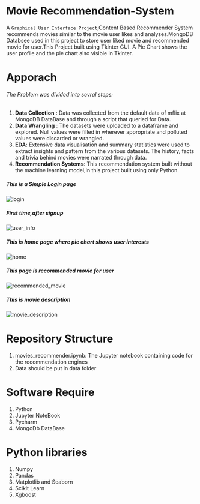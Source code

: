 
# Movie Recommendation-System
A `Graphical User Interface Project`,Content Based Recommender System recommends movies similar to the movie user likes and analyses.MongoDB Databsee used in this project to store user liked movie and recommended movie for user.This Project built using Tkinter GUI. A Pie Chart shows the user profile and the pie chart also visible in Tkinter. 
# Apporach
###### The Problem was divided into sevral steps:
  1. **Data Collection** : Data was collected from the default data of mflix at MongoDB DataBase and through a script that queried for Data.
  2. **Data Wrangling** : The datasets were uploaded to a dataframe and explored. Null values were filled in wherever appropriate and polluted values were discarded or wrangled.
  3. **EDA**: Extensive data visualisation and summary statistics were used to extract insights and pattern from the various datasets. The history, facts and trivia behind movies were              narrated through data.
  4. **Recommendation Systems**: This recommendation system built without the machine learning model,In this project built using only Python.

##### This is a Simple Login page
![login](https://user-images.githubusercontent.com/46602864/117551368-3b6a3880-b063-11eb-884d-3417495e4709.png)
##### First time,after signup
![user_info](https://user-images.githubusercontent.com/46602864/117551372-3efdbf80-b063-11eb-94a2-0e078fb58ef4.png)
##### This is home page where pie chart shows user interests
![home](https://user-images.githubusercontent.com/46602864/117551374-3f965600-b063-11eb-89bf-622bbd9fe6c8.png)
##### This page is recommended movie for user
![recommended_movie](https://user-images.githubusercontent.com/46602864/117551370-3dcc9280-b063-11eb-8062-15b5b086aff6.png)
##### This is movie description
![movie_description](https://user-images.githubusercontent.com/46602864/117551583-7d47ae80-b064-11eb-90fb-48d796ca280b.png)






# Repository Structure
  1. movies_recommender.ipynb: The Jupyter notebook containing code for the recommendation engines
  2. Data should be put in data folder
# Software Require
  1. Python
  2. Jupyter NoteBook
  3. Pycharm
  4. MongoDb DataBase
# Python libraries
  1. Numpy
  2. Pandas
  3. Matplotlib and Seaborn
  4. Scikit Learn
  5. Xgboost

    
    

